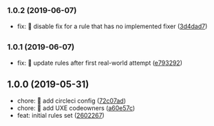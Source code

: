 ## <small>1.0.2 (2019-06-07)</small>

* fix: 🐛 disable fix for a rule that has no implemented fixer ([3d4dad7](https://github.com/GetTerminus/stylelint-config-frontend/commit/3d4dad7))

## <small>1.0.1 (2019-06-07)</small>

* fix: 🐛 update rules after first real-world attempt ([e793292](https://github.com/GetTerminus/stylelint-config-frontend/commit/e793292))

## 1.0.0 (2019-05-31)

* chore: 🤖 add circleci config ([72c07ad](https://github.com/GetTerminus/stylelint-config-frontend/commit/72c07ad))
* chore: 🤖 add UXE codeowners ([a60e57c](https://github.com/GetTerminus/stylelint-config-frontend/commit/a60e57c))
* feat: initial rules set ([2602267](https://github.com/GetTerminus/stylelint-config-frontend/commit/2602267))
